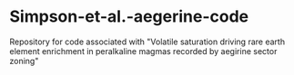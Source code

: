 # Simpson-et-al.-aegerine-code
Repository for code associated with "Volatile saturation driving rare earth element enrichment in peralkaline magmas recorded by aegirine sector zoning"
